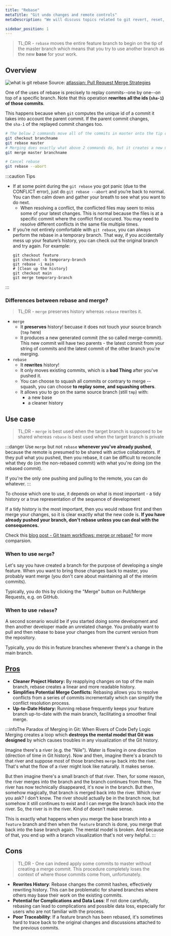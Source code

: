 ```yaml
---
title: "Rebase"
metaTitle: "Git undo changes and remote controls"
metaDescription: "We will discuss topics related to git revert, reset, rebase, stash, fetch, pull, push and merge."

sidebar_position: 1
---
```


> TL;DR - `rebase` moves the entire feature branch to begin on the tip of the master branch which means that you try to use another branch as the new **base** for your work.

## Overview

![what is git rebase](/img/software-development/version-control/rebase.png)
Source: [atlassian: Pull Request Merge Strategies](https://blog.developer.atlassian.com/pull-request-merge-strategies-the-great-debate/)


One of the uses of rebase is precisely to replay commits--one by one--on top of a specific branch. Note that this operation **rewrites all the ids (`sha-1`) of those commits**.

This happens because when `git` computes the unique id of a commit it takes into account the parent commit. If the parent commit changes, the `sha-1` of the replayed commit changes too.

```bash
# The below 2 commands move all of the commits in master onto the tip of branchname.
git checkout branchname
git rebase master
# Merging does exactly what above 2 commands do, but it creates a new merge commit. 
git merge master branchname

# Cancel rebase
git rebase --abort
```

:::caution Tips
- If at some point during the `git rebase` you got panic (due to the CONFLICT error), just do `git rebase --abort` and you’re back to normal. You can then calm down and gather your breath to see what you want to do next.
    - When resolving a conflict, the conflicted files may seem to miss some of your latest changes. This is normal because the files is at a specific commit where the conflict first occured. You may need to resolve different conflicts in the same file multiple times.
- If you’re not entirely comfortable with `git rebase`, you can always perform the rebase in a temporary branch. That way, if you accidentally mess up your feature’s history, you can check out the original branch and try again. For example:
    ```
    git checkout feature
    git checkout -b temporary-branch
    git rebase -i main
    # [Clean up the history]
    git checkout main
    git merge temporary-branch
    ```
:::

### Differences between rebase and merge?

> TL;DR - `merge` preserves history whereas `rebase` rewrites it.

- `merge`
    - It **preserves** history! becuase it does not touch your source branch (`tmp` here)
    - It produces a new generated commit (the so called merge-commit). 
    This new commit will have two parents - the latest commit from your string of commits and the latest commit of the other branch you're merging.
- `rebase`
    - It **rewrites** history!
    - It only moves existing commits, which is a **bad Thing** after you've pushed it.
    - You can choose to squash all commits or contrary to merge --squash, you can choose **to replay some, and squashing others**.
    - It allows you to go on the same source branch (still `tmp`) with:
        - a new base
        - a cleaner history
        
## Use case

> TL;DR - `merge` is best used when the target branch is supposed to be shared whereas `rebase` is best used when the target branch is private

:::danger
Use `merge` but not `rebase` **whenever you've already pushed**, because the remote is presumed to be shared with active collaborators. If they pull what you pushed, then you rebase, it can be difficult to reconcile what they do (on the non-rebased commit) with what you're doing (on the rebased commit).

If you're the only one pushing and pulling to the remote, you can do whatever.
:::

To choose which one to use, it depends on what is most important - a tidy history or a true representation of the sequence of development

If a tidy history is the most important, then you would rebase first and then merge your changes, so it is clear exactly what the new code is. **If you have already pushed your branch, don't rebase unless you can deal with the consequences.**

Check this [blog post - Git team workflows: merge or rebase?](https://www.atlassian.com/git/articles/git-team-workflows-merge-or-rebase) for more comparsion.

### When to use `merge`?
Let's say you have created a branch for the purpose of developing a single feature. When you want to bring those changes back to master, you probably want merge (you don't care about maintaining all of the interim commits).

Typically, you do this by clicking the "Merge" button on Pull/Merge Requests, e.g. on GitHub.

### When to use `rebase`?
A second scenario would be if you started doing some development and then another developer made an unrelated change. You probably want to pull and then rebase to base your changes from the current version from the repository.

Typically, you do this in feature branches whenever there's a change in the main branch.

## [Pros](https://stackoverflow.com/questions/804115/when-do-you-use-git-rebase-instead-of-git-merge#:~:text=Use%20rebase%20whenever%20you%20want,change%20in%20the%20main%20branch.)

- **Cleaner Project History:** By reapplying changes on top of the main branch, rebase creates a linear and more readable history.
- **Simplifies Potential Merge Conflicts:** Rebasing allows you to resolve conflicts from a series of commits incrementally which can simplify the conflict resolution process.
- **Up-to-Date History:** Running rebase frequently keeps your feature branch up-to-date with the main branch, facilitating a smoother final merge.

:::infoThe Paradox of Merging in Git: When Rivers of Code Defy Logic
Merging creates a loop which **destroys the mental model that Git was designed** by which causes troubles in any visualization of the Git history.

Imagine there's a river (e.g. the "Nile"). Water is flowing in one direction (direction of time in Git history). Now and then, imagine there's a branch to that river and suppose most of those branches `merge` back into the river. That's what the flow of a river might look like naturally. It makes sense.

But then imagine there's a small branch of that river. Then, for some reason, the river merges into the branch and the branch continues from there. The river has now technically disappeared, it's now in the branch. But then, somehow magically, that branch is merged back into the river. Which river you ask? I don't know. The river should actually be in the branch now, but somehow it still continues to exist and I can merge the branch back into the river. So, the river is in the river. Kind of doesn't make sense.

This is exactly what happens when you merge the base branch into a `feature` branch and then when the `feature` branch is done, you merge that back into the base branch again. The mental model is broken. And because of that, you end up with a branch visualization that's not very helpful.
:::


## Cons

> TL;DR - One can indeed apply some commits to master without creating a merge commit. This procedure completely loses the context of where those commits come from, unfortunately.

- **Rewrites History**: Rebase changes the commit hashes, effectively rewriting history. This can be problematic for shared branches where others may base their work on the existing commits.
- **Potential for Complications and Data Loss**: If not done carefully, rebasing can lead to complications and possible data loss, especially for users who are not familiar with the process.
- **Poor Traceability**: If a feature branch has been rebased, it's sometimes hard to trace back to the original changes and discussions attached to the previous commits.
